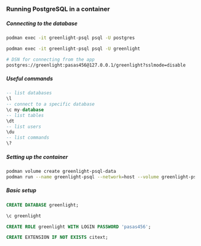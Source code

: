 ### Running PostgreSQL in a container

##### Connecting to the database
```bash
podman exec -it greenlight-psql psql -U postgres

podman exec -it greenlight-psql psql -U greenlight

# DSN for connecting from the app
postgres://greenlight:pasas456@127.0.0.1/greenlight?sslmode=disable
```

##### Useful commands
```sql
-- list databases
\l
-- connect to a specific database
\c my-database
-- list tables
\dt
-- list users
\du
-- list commands
\?
```

##### Setting up the container
```bash
podman volume create greenlight-psql-data
podman run --name greenlight-psql --network=host --volume greenlight-psql-data:/var/lib/postgresql/data -e POSTGRES_PASSWORD=pasas123 -d docker.io/library/postgres:17.4-bookworm
```

##### Basic setup
```sql
CREATE DATABASE greenlight;

\c greenlight

CREATE ROLE greenlight WITH LOGIN PASSWORD 'pasas456';

CREATE EXTENSION IF NOT EXISTS citext;
```
